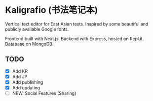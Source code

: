 # Kaligrafio (书法笔记本)

Vertical text editor for East Asian texts. Inspired by some beautiful and publicly available Google fonts.

Frontend built with Next.js. Backend with Express, hosted on Repl.it. Database on MongoDB.

## TODO

- [x] Add KR
- [x] Add JP
- [X] Add publishing
- [X] Add updating
- [ ] NEW: Social Features (Sharing)
